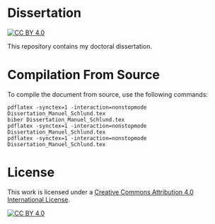 # Dissertation

[![CC BY 4.0][cc-by-shield]][cc-by]

This repository contains my doctoral dissertation.


# Compilation From Source

To compile the document from source, use the following commands:

    pdflatex -synctex=1 -interaction=nonstopmode Dissertation_Manuel_Schlund.tex
    biber Dissertation_Manuel_Schlund.tex
    pdflatex -synctex=1 -interaction=nonstopmode Dissertation_Manuel_Schlund.tex
    pdflatex -synctex=1 -interaction=nonstopmode Dissertation_Manuel_Schlund.tex


# License

This work is licensed under a
[Creative Commons Attribution 4.0 International License][cc-by].

[![CC BY 4.0][cc-by-image]][cc-by]

[cc-by]: http://creativecommons.org/licenses/by/4.0/
[cc-by-image]: https://i.creativecommons.org/l/by/4.0/88x31.png
[cc-by-shield]: https://img.shields.io/badge/License-CC%20BY%204.0-lightgrey.svg
